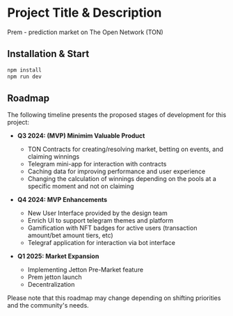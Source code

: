 # Project Title & Description

Prem - prediction market on The Open Network (TON)

## Installation & Start

```bash
npm install
npm run dev
```

## Roadmap

The following timeline presents the proposed stages of development for this project:

- **Q3 2024: (MVP) Minimim Valuable Product**
  - TON Contracts for creating/resolving market, betting on events, and claiming winnings
  - Telegram mini-app for interaction with contracts
  - Caching data for improving performance and user experience
  - Changing the calculation of winnings depending on the pools at a specific moment and not on claiming

- **Q4 2024: MVP Enhancements**
  - New User Interface provided by the design team
  - Enrich UI to support telegram themes and platform
  - Gamification with NFT badges for active users (transaction amount/bet amount tiers, etc)
  - Telegraf application for interaction via bot interface

- **Q1 2025: Market Expansion**
  - Implementing Jetton Pre-Market feature
  - Prem jetton launch
  - Decentralization

Please note that this roadmap may change depending on shifting priorities and the community's needs.
